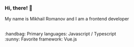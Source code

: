 ### Hi, there! :wave:  
My name is Mikhail Romanov and I am a frontend developer  

<br>
:handbag: Primary languages: Javascript / Typescript   
<br>
:sunny: Favorite framework: Vue.js
